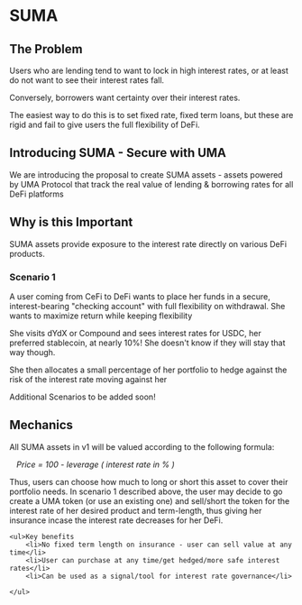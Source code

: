 # SUMA

<h2>The Problem</h2>
	<p>Users who are lending tend to want to lock in high interest rates, or at least do not want to see their interest rates fall.</p>
	<p>Conversely, borrowers want certainty over their interest rates.</p>
	<p>The easiest way to do this is to set fixed rate, fixed term loans, but these are rigid and fail to give users the full flexibility of DeFi.</p>
	
<h2>Introducing SUMA - Secure with UMA</h2>
	<p>We are introducing the proposal to create SUMA assets - assets powered by UMA Protocol that track the real value of lending &amp; borrowing rates for all DeFi platforms</p>
	
<h2>Why is this Important</h2>
<p>
	SUMA assets provide exposure to the interest rate directly on various DeFi products. 
</p>
	<h3>Scenario 1</h3>
	<p>A user coming from CeFi to DeFi wants to place her funds in a secure, interest-bearing "checking account" with full flexibility on withdrawal. She wants to maximize return while keeping flexibility</p>
	<p>She visits dYdX or Compound and sees interest rates for USDC, her preferred stablecoin, at nearly 10%! She doesn't know if they will stay that way though.</p>
	<p>She then allocates a small percentage of her portfolio to hedge against the risk of the interest rate moving against her</p>

<p>Additional Scenarios to be added soon!</p>

<h2>Mechanics</h2>
<p>All SUMA assets in v1 will be valued according to the following formula: </p>
	<p style="padding-left: 2.5%"><i>Price = 100 - leverage ( interest rate in % )</i></p>

<p>Thus, users can choose how much to long or short this asset to cover their portfolio needs. In scenario 1 described above, the user may decide to go create a UMA token (or use an existing one) and sell/short the token for the interest rate of her desired product and term-length, thus giving her insurance incase the interest rate decreases for her DeFi.
	</p>
	
	<ul>Key benefits
		<li>No fixed term length on insurance - user can sell value at any time</li>
		<li>User can purchase at any time/get hedged/more safe interest rates</li>
		<li>Can be used as a signal/tool for interest rate governance</li>
	
	</ul>

